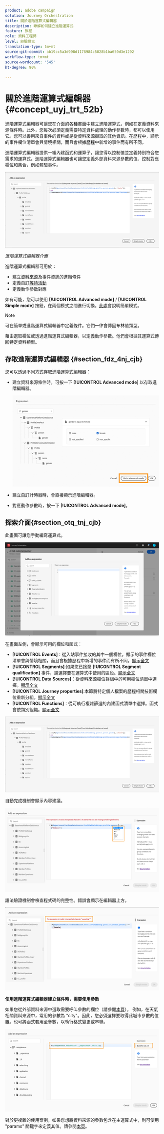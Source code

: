 ```yaml
---
product: adobe campaign
solution: Journey Orchestration
title: 關於進階運算式編輯器
description: 瞭解如何建立進階運算式
feature: 旅程
role: 資料工程師
level: 經驗豐富
translation-type: tm+mt
source-git-commit: ab19cc5a3d998d1178984c5028b1ba650d3e1292
workflow-type: tm+mt
source-wordcount: '545'
ht-degree: 90%

---
```



# 關於進階運算式編輯器 {#concept_uyj_trt_52b}

進階運算式編輯器可讓您在介面的各種畫面中建立進階運算式，例如在定義資料來源條件時。此外，您每次必須定義需要特定資料處理的動作參數時，都可以使用它。您可以善用來自事件的資料或是從資料來源擷取的其他資訊。在歷程中，顯示的事件欄位清單會與情境相關，而且會根據歷程中新增的事件而有所不同。

進階運算式編輯器提供一組內建函式和運算子，讓您得以控制值並定義特別符合您需求的運算式。進階運算式編輯器也可讓您定義外部資料來源參數的值、控制對應欄位和集合，例如體驗事件。

![](../assets/journey65.png)

_進階運算式編輯器介面_

進階運算式編輯器可用於：

* 建立[資料來源](../building-journeys/condition-activity.md#about_condition)及事件資訊的進階條件
* 定義自訂[等待活動](../building-journeys/wait-activity.md#custom)
* 定義動作參數對應

如有可能，您可以使用 **[!UICONTROL Advanced mode]** / **[!UICONTROL Simple mode]** 按鈕，在兩個模式之間進行切換。[此處](../building-journeys/condition-activity.md#about_condition)會說明簡單模式。

>[!NOTE]
>
>可在簡單或進階運算式編輯器中定義條件。它們一律會傳回布林值類型。
>
>藉由選取欄位或透過進階運算式編輯器，以定義動作參數。他們會根據其運算式傳回特定資料類型。

## 存取進階運算式編輯器 {#section_fdz_4nj_cjb}

您可以透過不同方式存取進階運算式編輯器：

* 建立資料來源條件時，可按一下 **[!UICONTROL Advanced mode]** 以存取進階編輯器。

   ![](../assets/journeyuc2_33.png)

* 建立自訂計時器時，會直接顯示進階編輯器。
* 對應動作參數時，按一下 **[!UICONTROL Advanced mode]**。

## 探索介面{#section_otq_tnj_cjb}

此畫面可讓您手動編寫運算式。

![](../assets/journey70.png)

在畫面左側，會顯示可用的欄位和函式：

* **[!UICONTROL Events]**：從入站事件接收的其中一個欄位。顯示的事件欄位清單會與情境相關，而且會根據歷程中新增的事件而有所不同。[顯示全文](../event/about-events.md)
* **[!UICONTROL Segments]**:如果您已捨棄 **[!UICONTROL Segment qualification]** 事件，請選擇要在運算式中使用的區段。[顯示全文](../segment/using-a-segment.md)
* **[!UICONTROL Data Sources]**：從資料來源欄位群組中的可用欄位清單中選擇。[顯示全文](../datasource/about-data-sources.md)
* **[!UICONTROL Journey properties]**:本節將特定個人檔案的歷程相關技術欄位重新分組。[顯示全文](../expression/journey-properties.md)
* **[!UICONTROL Functions]**：從可執行複雜篩選的內建函式清單中選擇。函式會依類別組織。[顯示全文](../expression/functions.md)

![](../assets/journey65.png)

自動完成機制會顯示內容建議。

![](../assets/journey68.png)

語法驗證機制會檢查程式碼的完整性。錯誤會顯示在編輯器上方。

![](../assets/journey69.png)

**使用進階運算式編輯器建立條件時，需要使用參數**

如果您從外部資料來源中選取需要呼叫參數的欄位（請參閱[本頁](../datasource/external-data-sources.md)）。 例如，在天氣相關資料來源中，常用的參數為 &quot;city&quot;。因此，您必須選擇要取得此城市參數的位置。也可將函式套用至參數，以執行格式變更或串聯。

![](../assets/journeyuc2_19.png)

對於更複雜的使用案例，如果您想將資料來源的參數包含在主運算式中，則可使用 &quot;params&quot; 關鍵字來定義其值。請參閱[本頁](../expression/field-references.md)。
